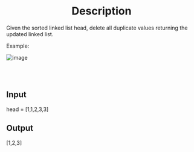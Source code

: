 <h1 align="center">Description</h1>

Given the sorted linked list head, delete all duplicate values returning the updated linked list.

Example:

![image](https://user-images.githubusercontent.com/61806906/180614464-3030cf43-ddda-4f33-9a46-6f396d295b2c.png)


<br> <br>
## Input
head = [1,1,2,3,3]

## Output
[1,2,3]
